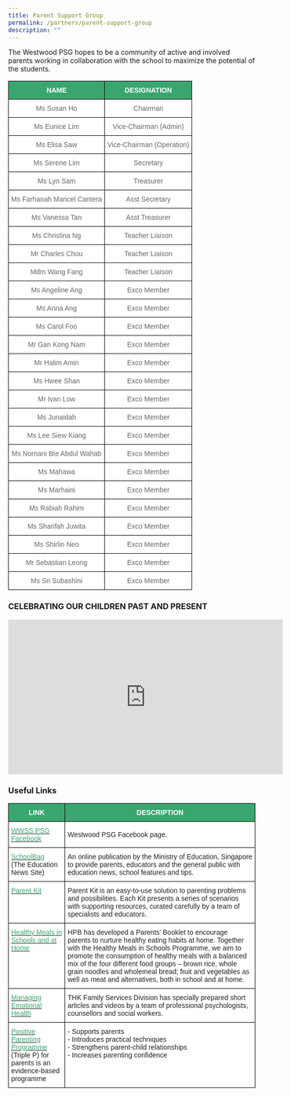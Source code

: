 ```yaml
---
title: Parent Support Group
permalink: /partners/parent-support-group
description: ""
---
```

The Westwood PSG hopes to be a community of active and involved parents working in collaboration with the school to maximize the potential of the students.

<style type="text/css">
.tg  {border-collapse:collapse;border-spacing:0;}
.tg td{border-color:black;border-style:solid;border-width:1px;font-family:Arial, sans-serif;font-size:14px;
  overflow:hidden;padding:10px 5px;word-break:normal;}
.tg th{border-color:black;border-style:solid;border-width:1px;font-family:Arial, sans-serif;font-size:14px;
  font-weight:normal;overflow:hidden;padding:10px 5px;word-break:normal;}
.tg .tg-0y1c{background-color:#3AA66F;color:#FFF;font-weight:bold;text-align:center;vertical-align:top}
.tg .tg-zqva{background-color:#FFF;color:#666;text-align:center;vertical-align:top}
</style>
<table class="tg">
<thead>
  <tr>
    <th class="tg-0y1c">NAME </th>
    <th class="tg-0y1c">DESIGNATION</th>
  </tr>
</thead>
<tbody>
  <tr>
    <td class="tg-zqva">Ms Susan Ho<br></td>
    <td class="tg-zqva">Chairman</td>
  </tr>
  <tr>
    <td class="tg-zqva">Ms Eunice Lim </td>
    <td class="tg-zqva">Vice-Chairman (Admin) </td>
  </tr>
  <tr>
    <td class="tg-zqva">Ms Elisa Saw <br></td>
    <td class="tg-zqva">Vice-Chairman (Operation)</td>
  </tr>
  <tr>
    <td class="tg-zqva"> Ms Serene Lim</td>
    <td class="tg-zqva">Secretary </td>
  </tr>
  <tr>
    <td class="tg-zqva">Ms Lyn Sam <br></td>
    <td class="tg-zqva">Treasurer </td>
  </tr>
  <tr>
    <td class="tg-zqva">Ms Farhanah Maricel Cantera</td>
    <td class="tg-zqva">Asst Secretary </td>
  </tr>
  <tr>
    <td class="tg-zqva">Ms Vanessa Tan</td>
    <td class="tg-zqva">Asst Treasurer </td>
  </tr>
  <tr>
    <td class="tg-zqva">Ms Christina Ng<br></td>
    <td class="tg-zqva"> Teacher Liaison<br></td>
  </tr>
  <tr>
    <td class="tg-zqva">Mr Charles Chou <br></td>
    <td class="tg-zqva">Teacher Liaison</td>
  </tr>
  <tr>
    <td class="tg-zqva">Mdm Wang Fang<br></td>
    <td class="tg-zqva">Teacher Liaison<br></td>
  </tr>
  <tr>
    <td class="tg-zqva">Ms Angeline Ang</td>
    <td class="tg-zqva">Exco Member<br></td>
  </tr>
  <tr>
    <td class="tg-zqva">Ms Anna Ang<br></td>
    <td class="tg-zqva"> Exco Member</td>
  </tr>
  <tr>
    <td class="tg-zqva"> Ms Carol Foo</td>
    <td class="tg-zqva"> Exco Member</td>
  </tr>
  <tr>
    <td class="tg-zqva">Mr Gan Kong Nam<br></td>
    <td class="tg-zqva"> Exco Member</td>
  </tr>
  <tr>
    <td class="tg-zqva">Mr Halim Amin<br></td>
    <td class="tg-zqva"> Exco Member</td>
  </tr>
  <tr>
    <td class="tg-zqva"> Ms Hwee Shan</td>
    <td class="tg-zqva">Exco Member </td>
  </tr>
  <tr>
    <td class="tg-zqva"> Mr Ivan Low</td>
    <td class="tg-zqva">Exco Member </td>
  </tr>
  <tr>
    <td class="tg-zqva">Ms Junaidah</td>
    <td class="tg-zqva"> Exco Member</td>
  </tr>
  <tr>
    <td class="tg-zqva"> Ms Lee Siew Kiang</td>
    <td class="tg-zqva">Exco Member<br></td>
  </tr>
  <tr>
    <td class="tg-zqva"> Ms Nornani Bte Abdul Wahab</td>
    <td class="tg-zqva"> Exco Member</td>
  </tr>
  <tr>
    <td class="tg-zqva">Ms Mahawa</td>
    <td class="tg-zqva">Exco Member<br></td>
  </tr>
  <tr>
    <td class="tg-zqva">Ms Marhaini</td>
    <td class="tg-zqva">Exco Member</td>
  </tr>
  <tr>
    <td class="tg-zqva">Ms Rabiah Rahim</td>
    <td class="tg-zqva">Exco Member</td>
  </tr>
  <tr>
    <td class="tg-zqva">Ms Sharifah Juwita</td>
    <td class="tg-zqva">Exco Member</td>
  </tr>
  <tr>
    <td class="tg-zqva">Ms Shirlin Neo</td>
    <td class="tg-zqva">Exco Member</td>
  </tr>
  <tr>
    <td class="tg-zqva">Mr Sebastian Leong</td>
    <td class="tg-zqva">Exco Member</td>
  </tr>
  <tr>
    <td class="tg-zqva"> Ms Sri Subashini</td>
    <td class="tg-zqva">Exco Member </td>
  </tr>
</tbody>
</table>

### CELEBRATING OUR CHILDREN PAST AND PRESENT

<iframe width="560" height="315" src="https://www.youtube.com/embed/YJ5lYACcor4" title="YouTube video player" frameborder="0" allow="accelerometer; autoplay; clipboard-write; encrypted-media; gyroscope; picture-in-picture" allowfullscreen></iframe>

### Useful Links

<style type="text/css">
.tg  {border-collapse:collapse;border-spacing:0;}
.tg td{border-color:black;border-style:solid;border-width:1px;font-family:Arial, sans-serif;font-size:14px;
  overflow:hidden;padding:10px 5px;word-break:normal;}
.tg th{border-color:black;border-style:solid;border-width:1px;font-family:Arial, sans-serif;font-size:14px;
  font-weight:normal;overflow:hidden;padding:10px 5px;word-break:normal;}
.tg .tg-0y1c{background-color:#3AA66F;color:#FFF;font-weight:bold;text-align:center;vertical-align:top}
.tg .tg-av5t{background-color:#FFF;color:#3AA66F;text-align:left;vertical-align:top}
.tg .tg-1ppo{background-color:#FFF;color:#222;text-align:left;vertical-align:middle}
.tg .tg-tsok{background-color:#FFF;color:#222;text-align:left;vertical-align:top}
</style>
<table class="tg">
<thead>
  <tr>
    <th class="tg-0y1c">LINK</th>
    <th class="tg-0y1c">DESCRIPTION</th>
  </tr>
</thead>
<tbody>
  <tr>
    <td class="tg-av5t"><a href="http://www.facebook.com/#!/profile.php?id=100003622702926"><span style="text-decoration:none;color:#3AA66F">WWSS PSG Facebook</span></a><span style="color:#222;background-color:#FFF"> </span></td>
    <td class="tg-1ppo"><span style="color:#222;background-color:#FFF">Westwood PSG Facebook page.</span></td>
  </tr>
  <tr>
    <td class="tg-av5t"><a href="https://www.schoolbag.sg/"><span style="text-decoration:none;color:#3AA66F">SchoolBag</span></a><br><span style="color:#222;background-color:#FFF">(The Education News Site)</span></td>
    <td class="tg-1ppo"><span style="color:#222;background-color:#FFF">An online publication by the Ministry of Education, Singapore to provide parents, educators and the general public with education news, school features and tips.</span></td>
  </tr>
  <tr>
    <td class="tg-av5t"><a href="https://www.moe.gov.sg/parentkit"><span style="text-decoration:none;color:#3AA66F">Parent Kit</span></a></td>
    <td class="tg-1ppo"><span style="color:#222;background-color:#FFF">Parent Kit is an easy-to-use solution to parenting problems and possibilities. Each Kit presents a series of scenarios with supporting resources, curated carefully by a team of specialists and educators.</span></td>
  </tr>
  <tr>
    <td class="tg-av5t"><a href="https://westwoodsec.moe.edu.sg/qql/slot/u558/PSG/HPB%20Parents%20Booklet.pdf"><span style="text-decoration:none;color:#3AA66F">Healthy Meals in Schools and at Home</span></a></td>
    <td class="tg-1ppo"><span style="color:#222;background-color:#FFF">HPB has developed a Parents’ Booklet to encourage parents to nurture healthy eating habits at home. Together with the Healthy Meals in Schools Programme, we aim to promote the consumption of healthy meals with a balanced mix of the four different food groups – brown rice, whole grain noodles and wholemeal bread; fruit and vegetables as well as meat and alternatives, both in school and at home.</span>  </td>
  </tr>
  <tr>
    <td class="tg-av5t"><a href="http://westwoodsec.moe.edu.sg/qql/slot/u558/PSG/Managing%20Emotional%20Health%20Book.pdf"><span style="text-decoration:none;color:#3AA66F">Managing Emotional Health</span></a><span style="color:#222;background-color:#FFF"> </span></td>
    <td class="tg-1ppo"><span style="color:#222;background-color:#FFF">THK Family Services Division has specially prepared short articles and videos by a team of professional psychologists, counsellors and social workers.</span></td>
  </tr>
  <tr>
    <td class="tg-av5t"><a href="http://westwoodsec.moe.edu.sg/qql/slot/u558/PSG/THK%20PSP_Referral_Enquiry_2021updated%203%20Mar%202021.pdf"><span style="text-decoration:none;color:#3AA66F">Positive Parenting Programme</span></a><br><span style="color:#222;background-color:#FFF">(Triple P) for parents is an evidence-based programme</span></td>
    <td class="tg-tsok">- Supports parents<br>- Introduces practical techniques<br>- Strengthens parent-child relationships<br>- Increases parenting confidence</td>
  </tr>
</tbody>
</table>